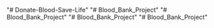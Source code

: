 "# Donate-Blood-Save-Life" 
"# Blood_Bank_Project" 
"# Blood_Bank_Project" 
"# Blood_Bank_Project" 
"# Blood_Bank_Project" 
